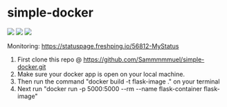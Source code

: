 # simple-docker
<p>
<img src="https://img.shields.io/github/issues/Sammmmmuel/simple-docker">
<img src="https://img.shields.io/website?down_color=red&down_message=down&up_color=green&up_message=up&url=http%3A%2F%2Fsimple-flask.dev.merissa.tech%2F">
<img src="https://img.shields.io/docker/image-size/meklitc/simple-flask/latest">
</p>

Monitoring: https://statuspage.freshping.io/56812-MyStatus

1. First clone this repo @ https://github.com/Sammmmmuel/simple-docker.git
2. Make sure your docker app is open on your local machine. 
3. Then run the command "docker build -t flask-image ." on your terminal 
4. Next run "docker run -p 5000:5000 --rm --name flask-container flask-image" 


